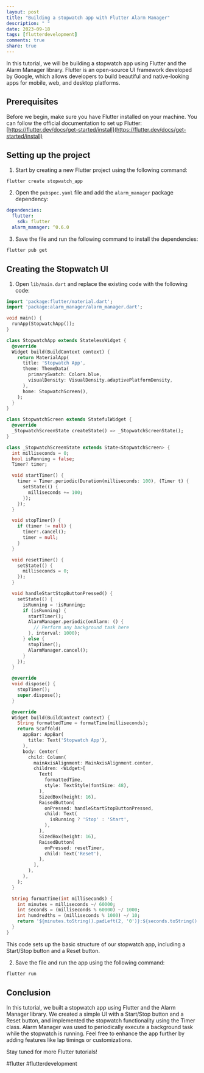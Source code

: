 ```yaml
---
layout: post
title: "Building a stopwatch app with Flutter Alarm Manager"
description: " "
date: 2023-09-18
tags: [flutterdevelopment]
comments: true
share: true
---
```


In this tutorial, we will be building a stopwatch app using Flutter and the Alarm Manager library. Flutter is an open-source UI framework developed by Google, which allows developers to build beautiful and native-looking apps for mobile, web, and desktop platforms.

## Prerequisites

Before we begin, make sure you have Flutter installed on your machine. You can follow the official documentation to set up Flutter: [https://flutter.dev/docs/get-started/install](https://flutter.dev/docs/get-started/install)

## Setting up the project

1. Start by creating a new Flutter project using the following command:

```bash
flutter create stopwatch_app
```

2. Open the `pubspec.yaml` file and add the `alarm_manager` package dependency:

```yaml
dependencies:
  flutter:
    sdk: flutter
  alarm_manager: ^0.6.0
```

3. Save the file and run the following command to install the dependencies:

```bash
flutter pub get
```

## Creating the Stopwatch UI

1. Open `lib/main.dart` and replace the existing code with the following code:

```dart
import 'package:flutter/material.dart';
import 'package:alarm_manager/alarm_manager.dart';

void main() {
  runApp(StopwatchApp());
}

class StopwatchApp extends StatelessWidget {
  @override
  Widget build(BuildContext context) {
    return MaterialApp(
      title: 'Stopwatch App',
      theme: ThemeData(
        primarySwatch: Colors.blue,
        visualDensity: VisualDensity.adaptivePlatformDensity,
      ),
      home: StopwatchScreen(),
    );
  }
}

class StopwatchScreen extends StatefulWidget {
  @override
  _StopwatchScreenState createState() => _StopwatchScreenState();
}

class _StopwatchScreenState extends State<StopwatchScreen> {
  int milliseconds = 0;
  bool isRunning = false;
  Timer? timer;

  void startTimer() {
    timer = Timer.periodic(Duration(milliseconds: 100), (Timer t) {
      setState(() {
        milliseconds += 100;
      });
    });
  }

  void stopTimer() {
    if (timer != null) {
      timer!.cancel();
      timer = null;
    }
  }

  void resetTimer() {
    setState(() {
      milliseconds = 0;
    });
  }

  void handleStartStopButtonPressed() {
    setState(() {
      isRunning = !isRunning;
      if (isRunning) {
        startTimer();
        AlarmManager.periodic(onAlarm: () {
          // Perform any background task here
        }, interval: 1000);
      } else {
        stopTimer();
        AlarmManager.cancel();
      }
    });
  }

  @override
  void dispose() {
    stopTimer();
    super.dispose();
  }

  @override
  Widget build(BuildContext context) {
    String formattedTime = formatTime(milliseconds);
    return Scaffold(
      appBar: AppBar(
        title: Text('Stopwatch App'),
      ),
      body: Center(
        child: Column(
          mainAxisAlignment: MainAxisAlignment.center,
          children: <Widget>[
            Text(
              formattedTime,
              style: TextStyle(fontSize: 48),
            ),
            SizedBox(height: 16),
            RaisedButton(
              onPressed: handleStartStopButtonPressed,
              child: Text(
                isRunning ? 'Stop' : 'Start',
              ),
            ),
            SizedBox(height: 16),
            RaisedButton(
              onPressed: resetTimer,
              child: Text('Reset'),
            ),
          ],
        ),
      ),
    );
  }

  String formatTime(int milliseconds) {
    int minutes = milliseconds ~/ 60000;
    int seconds = (milliseconds % 60000) ~/ 1000;
    int hundredths = (milliseconds % 1000) ~/ 10;
    return '${minutes.toString().padLeft(2, '0')}:${seconds.toString().padLeft(2, '0')}.${hundredths.toString().padLeft(2, '0')}';
  }
}
```

This code sets up the basic structure of our stopwatch app, including a Start/Stop button and a Reset button.

2. Save the file and run the app using the following command:

```bash
flutter run
```

## Conclusion

In this tutorial, we built a stopwatch app using Flutter and the Alarm Manager library. We created a simple UI with a Start/Stop button and a Reset button, and implemented the stopwatch functionality using the Timer class. Alarm Manager was used to periodically execute a background task while the stopwatch is running. Feel free to enhance the app further by adding features like lap timings or customizations.

Stay tuned for more Flutter tutorials!

#flutter #flutterdevelopment